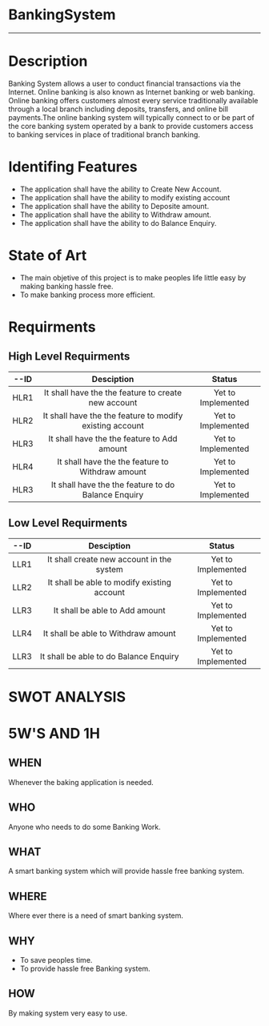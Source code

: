 # BankingSystem
-----------------

# Description
Banking System allows a user to conduct financial transactions via the Internet. Online banking is also known as Internet banking or web banking. Online banking offers customers almost every service traditionally available through a local branch including deposits, transfers, and online bill payments.The online banking system will typically connect to or be part of the core banking system operated by a bank to provide customers access to banking services in place of traditional branch banking.

# Identifing Features
* The application shall have the ability to Create New Account.
* The application shall have the ability to modify existing account
* The application shall have the ability to Deposite amount.
* The application shall have the ability to Withdraw amount.
* The application shall have the ability to do Balance Enquiry.

# State of Art
* The main objetive of this project is to make peoples life little easy by making banking hassle free.
* To make banking process more efficient.

# Requirments
## High Level Requirments
 | --ID | Desciption | Status |
 |:------------:|:-----------:|:---------:|
 | HLR1 | It shall have the the feature to create new account | Yet to Implemented |
 | HLR2 | It shall have the the feature to modify existing account | Yet to Implemented |
 | HLR3 | It shall have the the feature to Add amount |Yet to Implemented |
 | HLR4 | It shall have the the feature to Withdraw amount |Yet to Implemented |
 | HLR3 | It shall have the the feature to do Balance Enquiry |Yet to Implemented |

## Low Level Requirments
 | --ID | Desciption | Status |
 |:------------:|:-----------:|:---------:|
 | LLR1 | It shall create new account in the system | Yet to Implemented |
 | LLR2 | It shall be able to modify existing account | Yet to Implemented |
 | LLR3 | It shall be able to Add amount |Yet to Implemented |
 | LLR4 | It shall be able to Withdraw amount |Yet to Implemented |
 | LLR3 | It shall be able to do Balance Enquiry |Yet to Implemented |


# SWOT ANALYSIS

# 5W'S AND 1H

## WHEN
Whenever the baking application is needed.

## WHO
 Anyone who needs to do some Banking Work.

## WHAT
A smart banking system which will provide hassle free banking system.

## WHERE
Where ever there is a need of smart banking system. 

## WHY
* To save peoples time.
* To provide hassle free Banking system.

## HOW
By making system very easy to use.


